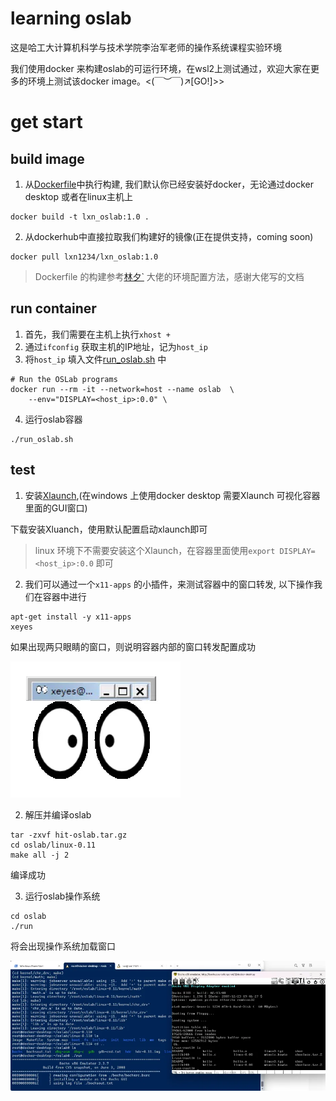 # learning oslab

这是哈工大计算机科学与技术学院李治军老师的操作系统课程实验环境

我们使用docker 来构建oslab的可运行环境，在wsl2上测试通过，欢迎大家在更多的环境上测试该docker image。<(￣︶￣)↗[GO!]>>

# get start
## build image 
1. 从[Dockerfile](./Dockerfile)中执行构建, 我们默认你已经安装好docker，无论通过docker desktop 或者在linux主机上
```shell
docker build -t lxn_oslab:1.0 .
```

2. 从dockerhub中直接拉取我们构建好的镜像(正在提供支持，coming soon)
```shell
docker pull lxn1234/lxn_oslab:1.0 
```
> Dockerfile 的构建参考[林夕`](https://blog.csdn.net/qq_45923646/article/details/120575616) 大佬的环境配置方法，感谢大佬写的文档

## run container

1. 首先，我们需要在主机上执行`xhost +` 
2. 通过`ifconfig` 获取主机的IP地址，记为`host_ip` 
3. 将`host_ip` 填入文件[run_oslab.sh](./run_oslab.sh) 中
```shell
# Run the OSLab programs
docker run --rm -it --network=host --name oslab  \
    --env="DISPLAY=<host_ip>:0.0" \
```
4. 运行oslab容器
```shell
./run_oslab.sh
```

## test
1. 安装[Xlaunch](https://sourceforge.net/projects/vcxsrv/),(在windows 上使用docker desktop 需要Xlaunch 可视化容器里面的GUI窗口)

下载安装Xluanch，使用默认配置启动xlaunch即可

> linux 环境下不需要安装这个Xlaunch，在容器里面使用`export DISPLAY=<host_ip>:0.0` 即可

2. 我们可以通过一个`x11-apps` 的小插件，来测试容器中的窗口转发, 以下操作我们在容器中进行
```shell
apt-get install -y x11-apps
xeyes
```
如果出现两只眼睛的窗口，则说明容器内部的窗口转发配置成功


![image1](./image/oslab1.png)

2. 解压并编译oslab
```shell
tar -zxvf hit-oslab.tar.gz
cd oslab/linux-0.11
make all -j 2
```
编译成功

3. 运行oslab操作系统
```shell
cd oslab
./run
```
将会出现操作系统加载窗口

![image2](./image/oslab2.png)

